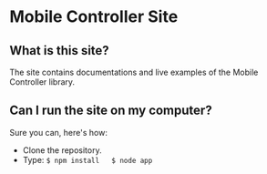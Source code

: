 Mobile Controller Site
======================


What is this site?
-----------------
The site contains documentations and live examples of the Mobile Controller library. 


Can I run the site on my computer?
----------------------------------
Sure you can, here's how:

* Clone the repository.
* Type:
	`$ npm install  
	$ node app`


